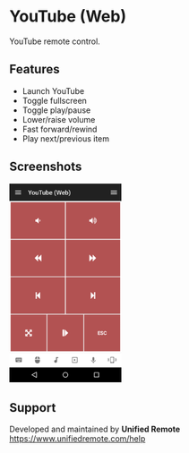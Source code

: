 # YouTube (Web)
YouTube remote control.

## Features
*  Launch YouTube
*  Toggle fullscreen
*  Toggle play/pause
*  Lower/raise volume
*  Fast forward/rewind
*  Play next/previous item

## Screenshots
<img src="ignore/screen.png" width="200" />

## Support
Developed and maintained by **Unified Remote**  
https://www.unifiedremote.com/help